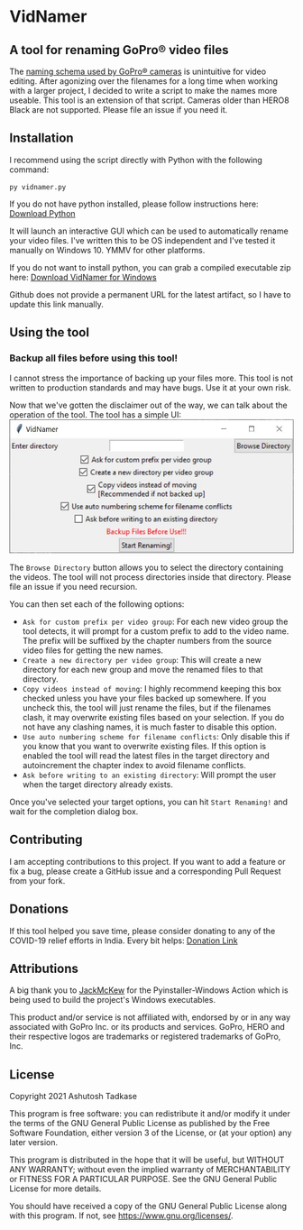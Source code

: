 # VidNamer
## A tool for renaming GoPro® video files
The [naming schema used by GoPro® cameras](https://community.gopro.com/t5/en/GoPro-Camera-File-Naming-Convention/ta-p/390220) is unintuitive for video editing. After agonizing over the 
filenames for a long time when working with a larger project, I decided to write a script to make the 
names more useable. This tool is an extension of that script. 
Cameras older than HERO8 Black are not supported. Please file an issue if you need it.

## Installation
I recommend using the script directly with Python with the following command:
```shell
py vidnamer.py
```
If you do not have python installed, please follow instructions here: [Download Python](https://www.python.org/downloads/)

It will launch an interactive GUI which can be used to automatically rename your video files.
I've written this to be OS independent and I've tested it manually on Windows 10. YMMV for other platforms.

If you do not want to install python, you can grab a compiled executable zip here: [Download VidNamer for Windows](https://github.com/atadkase/VidNamer/releases/download/v1.0/vidnamer_v1.0_windows.zip)

Github does not provide a permanent URL for the latest artifact, so I have to update this link manually. 

## Using the tool
### Backup all files before using this tool!
I cannot stress the importance of backing up your files more. This tool is not written to production standards and may have bugs. Use it at your own risk.

Now that we've gotten the disclaimer out of the way, we can talk about the operation of the tool.
The tool has a simple UI:
![VidNamer_ui](/screenshots/ui_pic.JPG "VidNamer UI")

The `Browse Directory` button allows you to select the directory containing the videos. The tool will not process directories inside that directory. Please file an issue if you need recursion.

You can then set each of the following options:

- `Ask for custom prefix per video group`: For each new video group the tool detects, it will prompt for a custom prefix to add to the video name. The prefix will be suffixed by the chapter numbers from the source video files for getting the new names.
- `Create a new directory per video group`: This will create a new directory for each new group and move the renamed files to that directory.
- `Copy videos instead of moving`: I highly recommend keeping this box checked unless you have your files backed up somewhere. If you uncheck this, the tool will just rename the files, but if the filenames clash, it may overwrite existing files based on your selection. If you do not have any clashing names, it is much faster to disable this option.
- `Use auto numbering scheme for filename conflicts`: Only disable this if you know that you want to overwrite existing files. If this option is enabled the tool will read the latest files in the target directory and autoincrement the chapter index to avoid filename conflicts.
- `Ask before writing to an existing directory`: Will prompt the user when the target directory already exists.

Once you've selected your target options, you can hit `Start Renaming!` and wait for the completion dialog box.

## Contributing
I am accepting contributions to this project. If you want to add a feature or fix a bug, please create a GitHub issue and a corresponding Pull Request from your fork. 

## Donations
If this tool helped you save time, please consider donating to any of the COVID-19 relief efforts in India. Every bit helps: [Donation Link](https://www.ketto.org/fundraiser/mission-oxygen-helping-hospitals-to-save-lives?payment=form)

## Attributions
A big thank you to [JackMcKew](https://github.com/JackMcKew) for the Pyinstaller-Windows Action which is being used to build the project's Windows executables.

This product and/or service is not affiliated with, endorsed by or in any 
way associated with GoPro Inc. or its products and services. GoPro, HERO 
and their respective logos are trademarks or registered trademarks of GoPro, Inc.

## License
Copyright 2021 Ashutosh Tadkase

This program is free software: you can redistribute it and/or modify
it under the terms of the GNU General Public License as published by
the Free Software Foundation, either version 3 of the License, or
(at your option) any later version.

This program is distributed in the hope that it will be useful,
but WITHOUT ANY WARRANTY; without even the implied warranty of
MERCHANTABILITY or FITNESS FOR A PARTICULAR PURPOSE.  See the
GNU General Public License for more details.

You should have received a copy of the GNU General Public License
along with this program.  If not, see <https://www.gnu.org/licenses/>.
